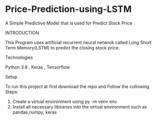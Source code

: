 # Price-Prediction-using-LSTM
A Simple Predictive Model that is used for Predict Stock Price 

INTRODUCTION

This Program uses artificial recurrent neural netwrok called Long Short Term Memory(LSTM) to predict the closing stock price. 

Technologies 

Python 3.8 , Keras , Tensorflow

Setup

To run this project at first download the repo and Follow the collowing Steps: 
1. Create a virtual environment using py -m venv env
2. Install all necessary libiraries into the virtual environment such as pandas,numpy, keras
